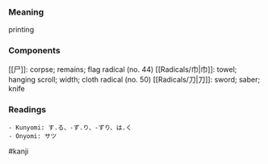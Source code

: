 ### Meaning

printing

### Components

[[尸]]: corpse; remains; flag radical (no. 44) [[Radicals/巾|巾]]: towel; hanging scroll; width; cloth radical (no. 50) [[Radicals/刀|刀]]: sword; saber; knife

### Readings

```
- Kunyomi: す.る、-ず.り、-ずり、は.く
- Onyomi: サツ
```

#kanji